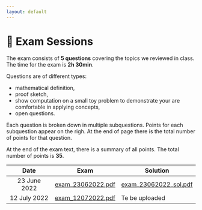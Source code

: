 ```yaml
---
layout: default
---
```


# 📖 Exam Sessions <a name="material"></a>

The exam consists of **5 questions** covering the topics we reviewed in class.
The time for the exam is **2h 30min**.

Questions are of different types: 
- mathematical definition, 
- proof sketch, 
- show computation on a small toy problem to demonstrate your are comfortable in applying concepts, 
- open questions. 

Each question is broken down in multiple subquestions.
Points for each subquestion appear on the righ. 
At the end of page there is the total number of points for that question.

At the end of the exam text, there is a summary of all points. The total number of points is **35**.


|   **Date**   	| **Exam** 	| **Solution** 	|
|:------------:	|----------	|--------------	|
| 23 June 2022 	|  [exam_23062022.pdf](https://github.com/iacopomasi/AI-ML-Unit-2-2022/blob/main/course/16_exam_23062022/exam_23062022.pdf)        	| [exam_23062022_sol.pdf](https://github.com/iacopomasi/AI-ML-Unit-2-2022/blob/main/course/16_exam_23062022/exam_23062022_solution_sketch.pdf)              	|
| 12 July 2022 	|  [exam_12072022.pdf](https://github.com/iacopomasi/AI-ML-Unit-2-2022/blob/main/course/16_exam_12072022/exam_12072022.pdf)        	|  Te be uploaded 	|